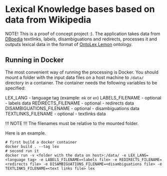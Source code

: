 # Lexical Knowledge bases based on data from Wikipedia
NOTE! This is a proof of concept project :).
The application takes data from [DBpedia](https://www.dbpedia.org) textlinks, labels, disambiguations and redirects, 
processes it and outputs lexical data in the format of [OntoLex Lemon](https://www.w3.org/2019/09/lexicog/) ontology. 

## Running in Docker
The most convenient way of running the processing is Docker.
You should mount a folder with the input data files on a host machine to `/data/` 
directory in a container. 
The container needs the following variables to be specified: 

LEX_LANG - language tag (example: `mk` or `en`)
LABELS_FILENAME - optional - labels data
REDIRECTS_FILENAME - optional - redirects data
DISAMBIGUATIONS_FILENAME - optional - disambiguations data
TEXTLINKS_FILENAME - optional - textlinks data

!!! NOTE !!! The filenames must be relative to the mounted folder. 

Here is an example.
```shell script
# first build a docker container
docker build . --tag lex
# second run it
docker run -v <folder with the data on host>:/data/ -e LEX_LANG=<language tag> -e LABELS_FILENAME=<labels file> -e REDIRECTS_FILENAME=<redirects file> -e DISAMBIGUATIONS_FILENAME=<disambiguations file> -e TEXTLINKS_FILENAME=<text links file> lex
```